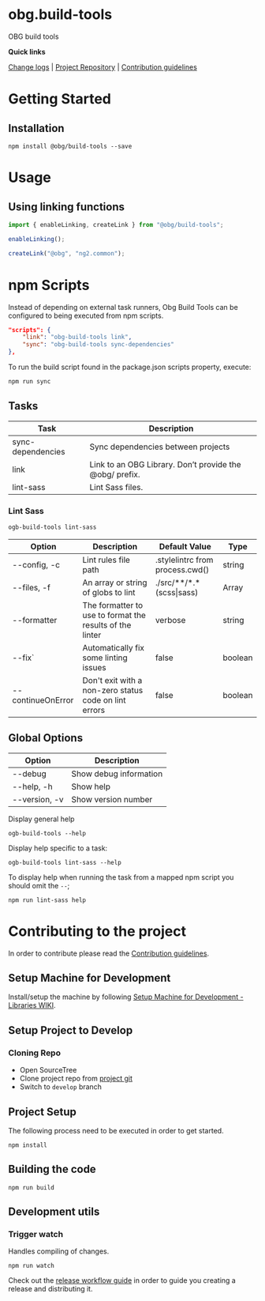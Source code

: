 [projectUri]: https://bitbucketsson.betsson.local/projects/WF/repos/obg.build-tools
[projectGit]: https://bitbucketsson.betsson.local/scm/wf/obg.build-tools.git
[changeLog]: ./doc/CHANGELOG.md

[contribWiki]: https://wikisson.betsson.local/display/SG/Contribution+Guidelines
[releaseWorkflowWiki]: https://wikisson.betsson.local/display/SG/Prepare+new+Release+for+Library
[setupMachineWiki]: https://wikisson.betsson.local/display/SG/Setup+Machine+for+Development+-+Libraries

# obg.build-tools
OBG build tools 

**Quick links**

[Change logs][changeLog] | [Project Repository][projectUri] | [Contribution guidelines][contribWiki]

# Getting Started

## Installation

```
npm install @obg/build-tools --save
```

# Usage

## Using linking functions

```js
import { enableLinking, createLink } from "@obg/build-tools";

enableLinking();

createLink("@obg", "ng2.common");
```

# npm Scripts

Instead of depending on external task runners, Obg Build Tools can be configured to being executed from npm scripts.
```json
"scripts": {
    "link": "obg-build-tools link",
    "sync": "obg-build-tools sync-dependencies"
},
````
To run the build script found in the package.json scripts property, execute:

```cmd
npm run sync
```


## Tasks

| Task                | Description                                                                                            |
|---------------------|--------------------------------------------------------------------------------------------------------|
| sync-dependencies   | Sync dependencies between projects                                                                     |
| link                | Link to an OBG Library. Don’t provide the @obg/ prefix.                                                |
| lint-sass           | Lint Sass files.                                                                                       |

### Lint Sass
```bash
ogb-build-tools lint-sass
```

| Option              | Description                                              | Default Value                   | Type         |
|---------------------|----------------------------------------------------------|---------------------------------|--------------|
| --config, -c        | Lint rules file path                                     | .stylelintrc from process.cwd() | string       |
| --files, -f         | An array or string of globs to lint                      | ./src/\*\*/\*.\*(scss\|sass)    | Array|string |
| --formatter         | The formatter to use to format the results of the linter | verbose                         | string       |
| --fix`              | Automatically fix some linting issues                    | false                           | boolean      |
| --continueOnError   | Don't exit with a non-zero status code on lint errors    | false                           | boolean      |

## Global Options
| Option          | Description            |
|-----------------|------------------------|
| --debug         | Show debug information |
| --help, -h      | Show help              |
| --version, -v   | Show version number    |

Display general help
```
ogb-build-tools --help
```

Display help specific to a task:
```
ogb-build-tools lint-sass --help
```

To display help when running the task from a mapped npm script you should omit the `--`;
```
npm run lint-sass help
```

# Contributing to the project
In order to contribute please read the [Contribution guidelines][contribWiki].

## Setup Machine for Development
Install/setup the machine by following [Setup Machine for Development - Libraries WIKI][setupMachineWiki].

## Setup Project to Develop

### Cloning Repo

- Open SourceTree
- Clone project repo from [project git][projectGit]
- Switch to `develop` branch


## Project Setup
The following process need to be executed in order to get started.

```
npm install
```


## Building the code

```
npm run build
```

## Development utils

### Trigger watch
Handles compiling of changes.
```
npm run watch
```


Check out the [release workflow guide][releaseWorkflowWiki] in order to guide you creating a release and distributing it.